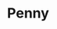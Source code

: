 ---
title: Penny
date: 
draft: false

# descripcion
description : Ovalo con nácar

materials: Plata 925

color: Plateado

dimensions: 2,7cm

code: 01-01-0037

type: "Aros"

categories: []

price: $2.560,00

# Images
# first image will be shown in the product page
images:
  # - image: "images/path_to_image"
  # La ubicacion de las imagenes es imagenes/Aros/Aros.Colgantes/01-01-0037-penny
  - image: "./images/aros/colgantes/01-01-0037-ovalo-con-nacar_a.jpeg"
  - image: "./images/aros/colgantes/01-01-0037-ovalo-con-nacar_b.jpeg"
---